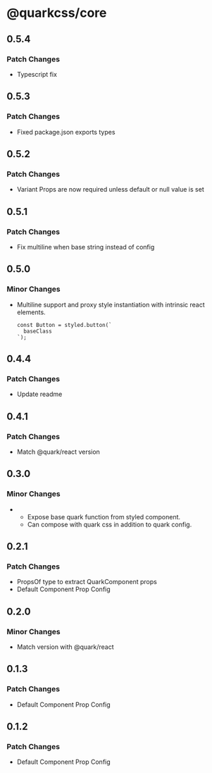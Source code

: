 # @quarkcss/core

## 0.5.4

### Patch Changes

- Typescript fix

## 0.5.3

### Patch Changes

- Fixed package.json exports types

## 0.5.2

### Patch Changes

- Variant Props are now required unless default or null value is set

## 0.5.1

### Patch Changes

- Fix multiline when base string instead of config

## 0.5.0

### Minor Changes

- Multiline support and proxy style instantiation with intrinsic react elements.
  ```tsx
  const Button = styled.button(`
    baseClass
  `);
  ```

## 0.4.4

### Patch Changes

- Update readme

## 0.4.1

### Patch Changes

- Match @quark/react version

## 0.3.0

### Minor Changes

- - Expose base quark function from styled component.
  - Can compose with quark css in addition to quark config.

## 0.2.1

### Patch Changes

- PropsOf type to extract QuarkComponent props
- Default Component Prop Config

## 0.2.0

### Minor Changes

- Match version with @quark/react

## 0.1.3

### Patch Changes

- Default Component Prop Config

## 0.1.2

### Patch Changes

- Default Component Prop Config
